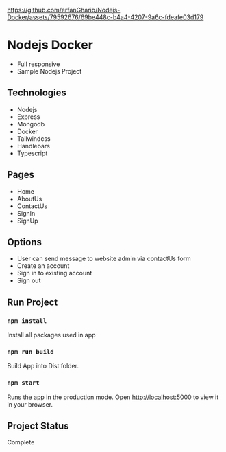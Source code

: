 https://github.com/erfanGharib/Nodejs-Docker/assets/79592676/69be448c-b4a4-4207-9a6c-fdeafe03d179

# Nodejs Docker
- Full responsive
- Sample Nodejs Project 

## Technologies
- Nodejs
- Express
- Mongodb
- Docker
- Tailwindcss
- Handlebars
- Typescript

## Pages
- Home
- AboutUs
- ContactUs
- SignIn
- SignUp

## Options
- User can send message to website admin via contactUs form
- Create an account
- Sign in to existing account
- Sign out

## Run Project
### `npm install`
Install all packages used in app

### `npm run build`
Build App into Dist folder.

### `npm start`
Runs the app in the production mode.
Open [http://localhost:5000](http://localhost:5000) to view it in your browser.

## Project Status
Complete